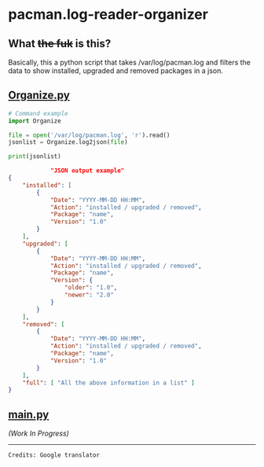 # pacman.log-reader-organizer

## What ~~the fuk~~ is this?

Basically, this a python script that takes /var/log/pacman.log and filters the data to show installed, upgraded and removed packages in a json.

## [Organize.py](./Organize.py)

```python
# Command example
import Organize

file = open('/var/log/pacman.log', 'r').read()
jsonlist = Organize.log2json(file)

print(jsonlist)

```

```json
            "JSON output example"
{
    "installed": [
        {
            "Date": "YYYY-MM-DD HH:MM",
            "Action": "installed / upgraded / removed",
            "Package": "name",
            "Version": "1.0"
        }
    ],
    "upgraded": [
        {
            "Date": "YYYY-MM-DD HH:MM",
            "Action": "installed / upgraded / removed",
            "Package": "name",
            "Version": {
                "older": "1.0",
                "newer": "2.0"
            }
        }
    ],
    "removed": [
        {
            "Date": "YYYY-MM-DD HH:MM",
            "Action": "installed / upgraded / removed",
            "Package": "name",
            "Version": "1.0"
        }
    ],
    "full": [ "All the above information in a list" ]
}
```

## [main.py](./main.py)

_(Work In Progress)_

---

`Credits: Google translator`
